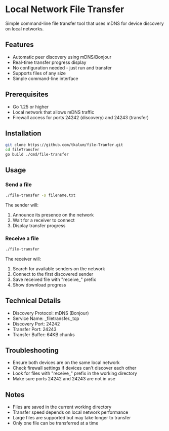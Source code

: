 # Local Network File Transfer

Simple command-line file transfer tool that uses mDNS for device discovery on local networks.

## Features
- Automatic peer discovery using mDNS/Bonjour
- Real-time transfer progress display
- No configuration needed - just run and transfer
- Supports files of any size
- Simple command-line interface

## Prerequisites
- Go 1.25 or higher
- Local network that allows mDNS traffic
- Firewall access for ports 24242 (discovery) and 24243 (transfer)

## Installation
```bash
git clone https://github.com/tkalum/file-Tranfer.git
cd fileTransfer
go build ./cmd/file-transfer
```

## Usage

### Send a file
```bash
./file-transfer -s filename.txt
```
The sender will:
1. Announce its presence on the network
2. Wait for a receiver to connect
3. Display transfer progress

### Receive a file
```bash
./file-transfer
```
The receiver will:
1. Search for available senders on the network
2. Connect to the first discovered sender
3. Save received file with "receive_" prefix
4. Show download progress

## Technical Details
- Discovery Protocol: mDNS (Bonjour)
- Service Name: _filetransfer._tcp
- Discovery Port: 24242
- Transfer Port: 24243
- Transfer Buffer: 64KB chunks

## Troubleshooting
- Ensure both devices are on the same local network
- Check firewall settings if devices can't discover each other
- Look for files with "receive_" prefix in the working directory
- Make sure ports 24242 and 24243 are not in use

## Notes
- Files are saved in the current working directory
- Transfer speed depends on local network performance
- Large files are supported but may take longer to transfer
- Only one file can be transferred at a time
